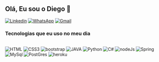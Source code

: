 ## Olá, Eu sou o Diego 🖖

[![Linkedin](https://img.shields.io/badge/LinkedIn-0077B5?style=for-the-badge&logo=linkedin&logoColor=white)](https://www.linkedin.com/in/diego-ssantos/)
[![WhatsApp](https://img.shields.io/badge/WhatsApp-25D366?style=for-the-badge&logo=whatsapp&logoColor=white)](https://wa.me/qr/KC4LWID7VXFVH1)
[![Gmail](https://img.shields.io/badge/Gmail-D14836?style=for-the-badge&logo=gmail&logoColor=white)](sendmailto:diegosantossilva258@gmail.com)   
   
### Tecnologias que eu uso no meu dia 

<div style = "display: inline_block"></br>

   <img alt="HTML" src="https://img.shields.io/badge/HTML5-E34F26?style=for-the-badge&logo=html5&logoColor=white">
   <img alt="CSS3" src="https://img.shields.io/badge/CSS3-1572B6?style=for-the-badge&logo=css3&logoColor=white">
   <img alt="bootstrap" src="https://img.shields.io/badge/Bootstrap-563D7C?style=for-the-badge&logo=bootstrap&logoColor=white">
   <img alt="JAVA" src="https://img.shields.io/badge/Java-ED8B00?style=for-the-badge&logo=java&logoColor=white">
   <img alt="Python" src="https://img.shields.io/badge/Python-14354C?style=for-the-badge&logo=python&logoColor=white">
   <img alt="C#" src="https://img.shields.io/badge/C%23-239120?style=for-the-badge&logo=c-sharp&logoColor=white">
   <img alt="nodeJs" src="https://img.shields.io/badge/node.js-6DA55F?style=for-the-badge&logo=node.js&logoColor=white">
   <img alt="Spring" src="https://img.shields.io/badge/Spring-6DB33F?style=for-the-badge&logo=spring&logoColor=white">
   <img alt="MySql" src="https://img.shields.io/badge/MySQL-00000F?style=for-the-badge&logo=mysql&logoColor=white">
   <img alt="PostGres" src="https://img.shields.io/badge/PostgreSQL-316192?style=for-the-badge&logo=postgresql&logoColor=white">
   <img alt="heroku" src="https://img.shields.io/badge/Heroku-430098?style=for-the-badge&logo=heroku&logoColor=white">
 </div></br>
  
